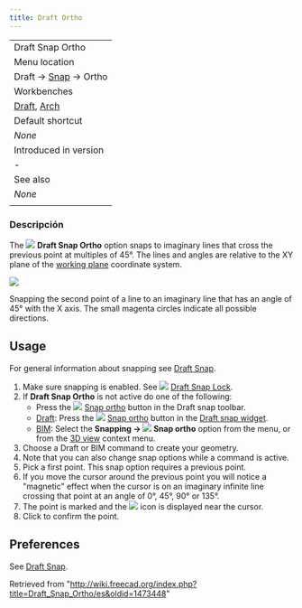 ```yaml
---
title: Draft Ortho
---
```

|  |
| --- |
| Draft Snap Ortho |
| Menu location |
| Draft → [Snap](/Draft_Snap "Draft Snap") → Ortho |
| Workbenches |
| [Draft](/Draft_Workbench "Draft Workbench"), [Arch](/Arch_Workbench "Arch Workbench") |
| Default shortcut |
| *None* |
| Introduced in version |
| - |
| See also |
| *None* |
|  |

### Descripción

The ![](/images/Draft_Snap_Ortho.svg) **Draft Snap Ortho** option snaps to imaginary lines that cross the previous point at multiples of 45°. The lines and angles are relative to the XY plane of the [working plane](/Draft_SelectPlane "Draft SelectPlane") coordinate system.

![](/images/Draft_Snap_Ortho_example.png)

Snapping the second point of a line to an imaginary line that has an angle of 45° with the X axis. The small magenta circles indicate all possible directions.

## Usage

For general information about snapping see [Draft Snap](/Draft_Snap "Draft Snap").

1. Make sure snapping is enabled. See ![](/images/Draft_Snap_Lock.svg) [Draft Snap Lock](/Draft_Snap_Lock "Draft Snap Lock").
2. If **Draft Snap Ortho** is not active do one of the following:
   * Press the ![](/images/Draft_Snap_Ortho.svg) [Snap ortho](/Draft_Snap_Ortho "Draft Snap Ortho") button in the Draft snap toolbar.
   * [Draft](/Draft_Workbench "Draft Workbench"): Press the ![](/images/Draft_Snap_Ortho.svg) [Snap ortho](/Draft_Snap_Ortho "Draft Snap Ortho") button in the [Draft snap widget](/Draft_snap_widget "Draft snap widget").
   * [BIM](/BIM_Workbench "BIM Workbench"): Select the **Snapping → ![](/images/Draft_Snap_Ortho.svg) Snap ortho** option from the menu, or from the [3D view](/3D_view "3D view") context menu.
3. Choose a Draft or BIM command to create your geometry.
4. Note that you can also change snap options while a command is active.
5. Pick a first point. This snap option requires a previous point.
6. If you move the cursor around the previous point you will notice a "magnetic" effect when the cursor is on an imaginary infinite line crossing that point at an angle of 0°, 45°, 90° or 135°.
7. The point is marked and the ![](/images/Draft_Snap_Ortho.svg) icon is displayed near the cursor.
8. Click to confirm the point.

## Preferences

See [Draft Snap](/Draft_Snap#Preferences "Draft Snap").

Retrieved from "<http://wiki.freecad.org/index.php?title=Draft_Snap_Ortho/es&oldid=1473448>"